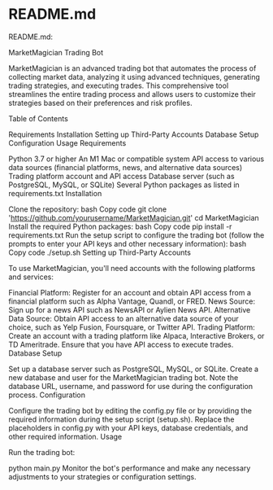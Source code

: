 # README.md

README.md:

MarketMagician Trading Bot

MarketMagician is an advanced trading bot that automates the process of collecting market data, analyzing it using advanced techniques, generating trading strategies, and executing trades. This comprehensive tool streamlines the entire trading process and allows users to customize their strategies based on their preferences and risk profiles.

Table of Contents

Requirements
Installation
Setting up Third-Party Accounts
Database Setup
Configuration
Usage
Requirements

Python 3.7 or higher
An M1 Mac or compatible system
API access to various data sources (financial platforms, news, and alternative data sources)
Trading platform account and API access
Database server (such as PostgreSQL, MySQL, or SQLite)
Several Python packages as listed in requirements.txt
Installation

Clone the repository:
bash
Copy code
git clone 'https://github.com/yourusername/MarketMagician.git'
cd MarketMagician
Install the required Python packages:
bash
Copy code
pip install -r requirements.txt
Run the setup script to configure the trading bot (follow the prompts to enter your API keys and other necessary information):
bash
Copy code
./setup.sh
Setting up Third-Party Accounts

To use MarketMagician, you'll need accounts with the following platforms and services:

Financial Platform: Register for an account and obtain API access from a financial platform such as Alpha Vantage, Quandl, or FRED.
News Source: Sign up for a news API such as NewsAPI or Aylien News API.
Alternative Data Source: Obtain API access to an alternative data source of your choice, such as Yelp Fusion, Foursquare, or Twitter API.
Trading Platform: Create an account with a trading platform like Alpaca, Interactive Brokers, or TD Ameritrade. Ensure that you have API access to execute trades.
Database Setup

Set up a database server such as PostgreSQL, MySQL, or SQLite.
Create a new database and user for the MarketMagician trading bot.
Note the database URL, username, and password for use during the configuration process.
Configuration

Configure the trading bot by editing the config.py file or by providing the required information during the setup script (setup.sh).
Replace the placeholders in config.py with your API keys, database credentials, and other required information.
Usage

Run the trading bot:

python main.py
Monitor the bot's performance and make any necessary adjustments to your strategies or configuration settings.
